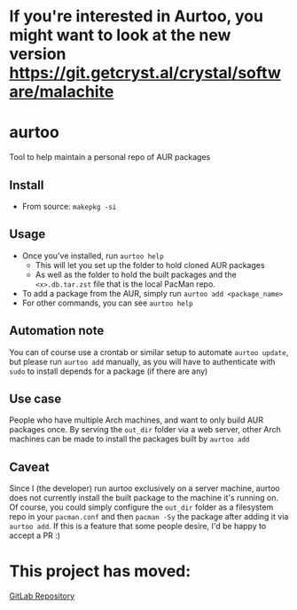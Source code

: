 # If you're interested in Aurtoo, you might want to look at the new version https://git.getcryst.al/crystal/software/malachite

# aurtoo
Tool to help maintain a personal repo of AUR packages

## Install
* From source: `makepkg -si`

## Usage
* Once you've installed, run `aurtoo help`
    * This will let you set up the folder to hold cloned AUR packages
    * As well as the folder to hold the built packages and the `<x>.db.tar.zst` file that is the local PacMan repo.
* To add a package from the AUR, simply run `aurtoo add <package_name>`
* For other commands, you can see `aurtoo help`

## Automation note
You can of course use a crontab or similar setup to automate `aurtoo update`, but please run `aurtoo add` manually, as you will have to authenticate with `sudo` to install depends for a package (if there are any)

## Use case
People who have multiple Arch machines, and want to only build AUR packages once.
By serving the `out_dir` folder via a web server, other Arch machines can be made to install the packages built by `aurtoo add`

## Caveat
Since I (the developer) run aurtoo exclusively on a server machine, aurtoo does not currently install the built package to the machine it's running on. Of course, you could simply configure the `out_dir` folder as a filesystem repo in your `pacman.conf` and then `pacman -Sy` the package after adding it via `aurtoo add`. If this is a feature that some people desire, I'd be happy to accept a PR :)


# This project has moved:
[GitLab Repository](https://gitlab.mattcompton.dev/matt/aurtoo-old)